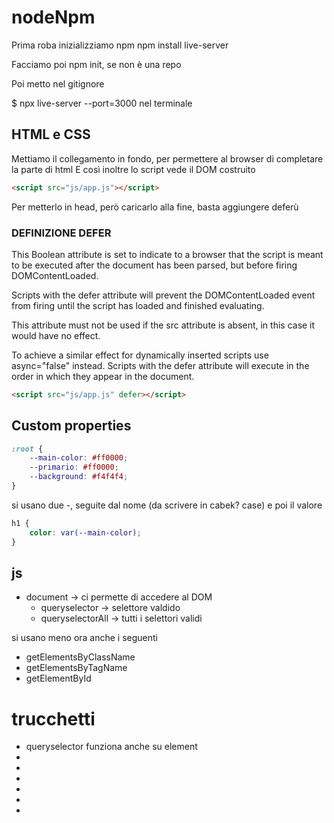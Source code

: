 # nodeNpm

Prima roba inizializziamo npm
npm install live-server

Facciamo poi npm init, se non è una repo

Poi metto nel gitignore

$ npx live-server --port=3000 nel terminale

## HTML e CSS

Mettiamo il collegamento in fondo, per permettere al browser di completare la parte di html
E così inoltre lo script vede il DOM costruito

```html
<script src="js/app.js"></script>
```

Per metterlo in head, però caricarlo alla fine, basta aggiungere deferù

### DEFINIZIONE DEFER

This Boolean attribute is set to indicate to a browser that the script is meant to be executed after the document has been parsed, but before firing DOMContentLoaded.

Scripts with the defer attribute will prevent the DOMContentLoaded event from firing until the script has loaded and finished evaluating.

This attribute must not be used if the src attribute is absent, in this case it would have no effect.

To achieve a similar effect for dynamically inserted scripts use async="false" instead. Scripts with the defer attribute will execute in the order in which they appear in the document.


```html
<script src="js/app.js" defer></script>
```
## Custom properties

```css
:root {
    --main-color: #ff0000;
    --primario: #ff0000;
    --background: #f4f4f4;
}
```

si usano due -, seguite dal nome (da scrivere in cabek? case) e poi il valore

```css
h1 {
    color: var(--main-color);
}
```

## js

- document -> ci permette di accedere al DOM
    - queryselector -> selettore valdido
    - queryselectorAll -> tutti i selettori validi

si usano meno ora anche i seguenti
- getElementsByClassName 
- getElementsByTagName 
- getElementById

# trucchetti
- queryselector funziona anche su element
- 
- 
- 
- 
- 
- 
